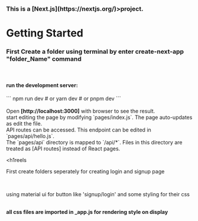 <h3>This is a <strong>[Next.js](https://nextjs.org/)</strong>>project.</h3>

<h1> Getting Started</h1>
<h3>First Create a folder using terminal by enter <strong>create-next-app "folder_Name"</strong> command</h3>
<br>
<h4>run the development server:</h4>
```
npm run dev
# or
yarn dev
# or
pnpm dev
```
<br><br>
Open <strong>[http://localhost:3000]</strong> with browser to see the result.
<br>
start editing the page by modifying `pages/index.js`. The page auto-updates as edit the file.
<br>
API routes can be accessed. This endpoint can be edited in `pages/api/hello.js`.
<br>
The `pages/api` directory is mapped to `/api/*`. Files in this directory are treated as [API routes] instead of React pages.
<br>

<h1reels</h1>
<br>
<p>First create folders seperately for creating login and signup page</p>
<br><p>using material ui for button like 'signup/login' and some styling for their css</p>
<br><strong>all css files are imported in _app.js for rendering style on display</strong>



 
 
